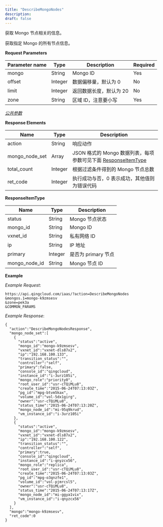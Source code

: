 ```yaml
---
title: "DescribeMongoNodes"
description: 
draft: false
---
```




获取 Mongo 节点相关的信息。

获取指定 Mongo 的所有节点信息。

**Request Parameters**

| Parameter name | Type | Description | Required |
| --- | --- | --- | --- |
| mongo | String | Mongo ID | Yes |
| offset | Integer | 数据偏移量，默认为 0 | No |
| limit | Integer | 返回数据长度，默认为 20 | No |
| zone | String | 区域 ID，注意要小写 | Yes |

[_公共参数_](../../../parameters)

**Response Elements**

| Name | Type | Description |
| --- | --- | --- |
| action | String | 响应动作 |
| mongo_node_set | Array | JSON 格式的 Mongo 数据列表，每项参数可见下面 [ResponseItemType](#responseitemtype) |
| total_count | Integer | 根据过滤条件得到的 Mongo 节点总数 |
| ret_code | Integer | 执行成功与否，0 表示成功，其他值则为错误代码 |

**ResponseItemType**

| Name | Type | Description |
| --- | --- | --- |
| status | String | Mongo 节点状态 |
| mongo_id | String | Mongo ID |
| vxnet_id | String | 私有网络 ID |
| ip | String | IP 地址 |
| primary | Integer | 是否为 primary 节点 |
| mongo_node_id | String | Mongo 节点 ID |

**Example**

_Example Request_:

```
https://api.qingcloud.com/iaas/?action=DescribeMongoNodes
&mongos.1=mongo-k9zmsesv
&zone=pek3a
&COMMON_PARAMS
```

_Example Response_:

```
{
  "action":"DescribeMongoNodesResponse",
  "mongo_node_set":[
    {
      "status":"active",
      "mongo_id":"mongo-k9zmsesv",
      "vxnet_id":"vxnet-dls87x2",
      "ip":"192.168.100.133",
      "transition_status":"",
      "controller":"self",
      "primary":false,
      "console_id":"qingcloud",
      "instance_id":"i-3urz105i",
      "mongo_role":"priority0",
      "root_user_id":"usr-cTQiMLu8",
      "create_time":"2015-06-24T07:13:03Z",
      "pg_id":"mpg-btvm5kax",
      "volume_id":"vol-5dx1girg",
      "owner":"usr-cTQiMLu8",
      "status_time":"2015-06-24T07:13:20Z",
      "mongo_node_id":"mi-95q9krud",
      "vm_instance_id":"i-3urz105i"
    },
    {
      "status":"active",
      "mongo_id":"mongo-k9zmsesv",
      "vxnet_id":"vxnet-dls87x2",
      "ip":"192.168.100.122",
      "transition_status":"",
      "controller":"self",
      "primary":true,
      "console_id":"qingcloud",
      "instance_id":"i-qnyzcx56",
      "mongo_role":"replica",
      "root_user_id":"usr-cTQiMLu8",
      "create_time":"2015-06-24T07:13:03Z",
      "pg_id":"mpg-o3qnzfe1",
      "volume_id":"vol-pjmrcsl5",
      "owner":"usr-cTQiMLu8",
      "status_time":"2015-06-24T07:13:17Z",
      "mongo_node_id":"mi-ggya1vix",
      "vm_instance_id":"i-qnyzcx56"
    }
  ],
  "mongo":"mongo-k9zmsesv",
  "ret_code":0
}
```
